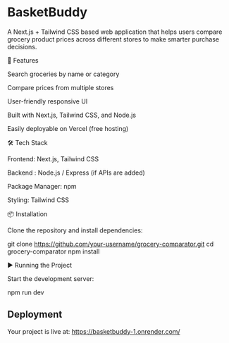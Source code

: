 # BasketBuddy
A Next.js + Tailwind CSS based web application that helps users compare grocery product prices across different stores to make smarter purchase decisions.

🚀 Features

Search groceries by name or category

Compare prices from multiple stores

User-friendly responsive UI

Built with Next.js, Tailwind CSS, and Node.js

Easily deployable on Vercel (free hosting)

🛠️ Tech Stack

Frontend: Next.js, Tailwind CSS

Backend : Node.js / Express (if APIs are added)

Package Manager: npm

Styling: Tailwind CSS

📦 Installation

Clone the repository and install dependencies:

git clone https://github.com/your-username/grocery-comparator.git
cd grocery-comparator
npm install

▶️ Running the Project

Start the development server:

npm run dev

## Deployment

Your project is live at:
https://basketbuddy-1.onrender.com/
